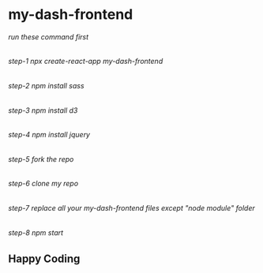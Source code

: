 # my-dash-frontend

###### run these command first

###### step-1 npx create-react-app my-dash-frontend

###### step-2 npm install sass

###### step-3 npm install d3

###### step-4 npm install jquery

###### step-5 fork the repo

###### step-6 clone my repo

###### step-7 replace all your my-dash-frontend files except "node module" folder

###### step-8 npm start

## Happy Coding
